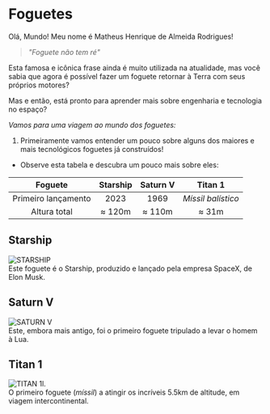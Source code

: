 # **Foguetes**

Olá, Mundo! Meu nome é Matheus Henrique de Almeida Rodrigues!
>*"Foguete não tem ré"*

Esta famosa e icônica frase ainda é muito utilizada na atualidade, mas você sabia que agora é possível fazer um foguete retornar à Terra com seus próprios motores?

Mas e então, está pronto para aprender mais sobre engenharia e tecnologia no espaço?

*Vamos para uma viagem ao mundo dos foguetes:*

1. Primeiramente vamos entender um pouco sobre alguns dos maiores e mais tecnológicos foguetes já construídos!
* Observe esta tabela e descubra um pouco mais sobre eles:

| Foguete | Starship | Saturn V | Titan 1 |
|:------------------------:|:------------------------:|:------------------------:|:------------------------:|
| Primeiro lançamento | 2023 | 1969 | *Míssil balístico* |
| Altura total | ≈ 120m | ≈ 110m | ≈ 31m |

## Starship

![STARSHIP](https://i0.wp.com/spacenews.com/wp-content/uploads/2024/05/starship-ift4-wdr.jpg?fit=1200%2C899&ssl=1)  
Este foguete é o Starship, produzido e lançado pela empresa SpaceX, de Elon Musk.

## Saturn V

![SATURN V](https://cdn.firespring.com/images/1342c702-38be-4aaa-89db-5663555b7ff9.jpg)  
Este, embora mais antigo, foi o primeiro foguete tripulado a levar o homem à Lua.

## Titan 1

![TITAN 1l.](https://upload.wikimedia.org/wikipedia/commons/thumb/9/9a/Titan_1_ICBM.jpg/600px-Titan_1_ICBM.jpg)  
O primeiro foguete (*míssil*) a atingir os incríveis 5.5km de altitude, em viagem intercontinental.


